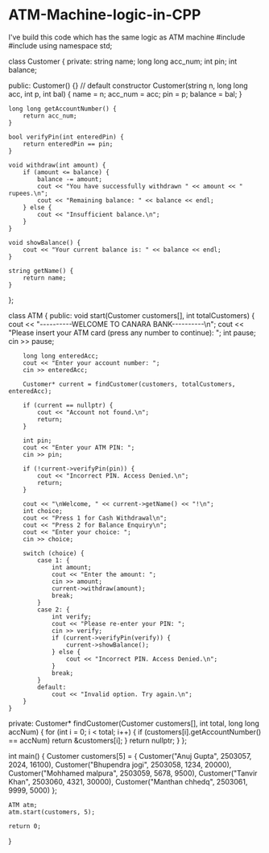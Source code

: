 # ATM-Machine-logic-in-CPP
I've build this code which has the same logic as ATM machine 
#include <iostream>
#include <string>
using namespace std;

class Customer {
private:
    string name;
    long long acc_num;
    int pin;
    int balance;

public:
    Customer() {} // default constructor
    Customer(string n, long long acc, int p, int bal) {
        name = n;
        acc_num = acc;
        pin = p;
        balance = bal;
    }

    long long getAccountNumber() {
        return acc_num;
    }

    bool verifyPin(int enteredPin) {
        return enteredPin == pin;
    }

    void withdraw(int amount) {
        if (amount <= balance) {
            balance -= amount;
            cout << "You have successfully withdrawn " << amount << " rupees.\n";
            cout << "Remaining balance: " << balance << endl;
        } else {
            cout << "Insufficient balance.\n";
        }
    }

    void showBalance() {
        cout << "Your current balance is: " << balance << endl;
    }

    string getName() {
        return name;
    }
};


class ATM {
public:
    void start(Customer customers[], int totalCustomers) {
        cout << "----------WELCOME TO CANARA BANK----------\n";
        cout << "Please insert your ATM card (press any number to continue): ";
        int pause;
        cin >> pause;

        long long enteredAcc;
        cout << "Enter your account number: ";
        cin >> enteredAcc;

        Customer* current = findCustomer(customers, totalCustomers, enteredAcc);

        if (current == nullptr) {
            cout << "Account not found.\n";
            return;
        }

        int pin;
        cout << "Enter your ATM PIN: ";
        cin >> pin;

        if (!current->verifyPin(pin)) {
            cout << "Incorrect PIN. Access Denied.\n";
            return;
        }

        cout << "\nWelcome, " << current->getName() << "!\n";
        int choice;
        cout << "Press 1 for Cash Withdrawal\n";
        cout << "Press 2 for Balance Enquiry\n";
        cout << "Enter your choice: ";
        cin >> choice;

        switch (choice) {
            case 1: {
                int amount;
                cout << "Enter the amount: ";
                cin >> amount;
                current->withdraw(amount);
                break;
            }
            case 2: {
                int verify;
                cout << "Please re-enter your PIN: ";
                cin >> verify;
                if (current->verifyPin(verify)) {
                    current->showBalance();
                } else {
                    cout << "Incorrect PIN. Access Denied.\n";
                }
                break;
            }
            default:
                cout << "Invalid option. Try again.\n";
        }
    }

private:
    Customer* findCustomer(Customer customers[], int total, long long accNum) {
        for (int i = 0; i < total; i++) {
            if (customers[i].getAccountNumber() == accNum)
                return &customers[i];
        }
        return nullptr;
    }
};


int main() {
    Customer customers[5] = {
        Customer("Anuj Gupta", 2503057, 2024, 16100),
        Customer("Bhupendra jogi", 2503058, 1234, 20000),
        Customer("Mohhamed malpura", 2503059, 5678, 9500),
        Customer("Tanvir Khan", 2503060, 4321, 30000),
        Customer("Manthan chhedq", 2503061, 9999, 5000)
    };

    ATM atm;
    atm.start(customers, 5);

    return 0;
}
